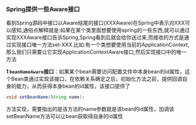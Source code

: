 ### Spring提供一些Aware接口

看到Spring源码中接口以Aware结尾的接口(XXXAware)在Spring中表示对XXX可以感知,通俗点解释就是:如果在某个类里面想要使用spring的一些东西,就可以通过实现XXXAware接口告诉Spring,Spring看到后就会给你送过来,而接收的方式是通过实现接口唯一方法set-XXX.比如:有一个类想要使用当前的ApplicationContext,那么我们只需要让它实现ApplicationContextAware接口,然后实现接口中的唯一方法



**1 `beanNameAware`接口**：如果某个bean需要访问配置文件中本身bean的id属性，这个Bean类通过实现该接口，在依赖关系确定之后，初始化方法之前，提供回调自身的能力，从而获得本身bean的id属性，该接口提供了

```java
void setBeanName(String name);
```

方法实现，需要指出的是该方法的name参数就是该bean的id属性，加调该setBeanName方法可以让bean获取得自身的id属性